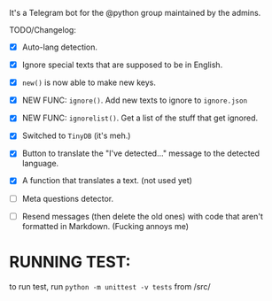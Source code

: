 It's a Telegram bot for the @python group maintained by the admins.

TODO/Changelog:
- [x] Auto-lang detection.
- [x] Ignore special texts that are supposed to be in English.
- [x] `new()` is now able to make new keys.
- [x] NEW FUNC: `ignore()`. Add new texts to ignore to `ignore.json`
- [x] NEW FUNC: `ignorelist()`. Get a list of the stuff that get ignored.
- [x] Switched to `TinyDB` (it's meh.)
- [x] Button to translate the "I've detected..." message to the detected language.
- [x] A function that translates a text. (not used yet)
- [ ] Meta questions detector.
- [ ] Resend messages (then delete the old ones) with code that aren't formatted in Markdown. (Fucking annoys me)


# RUNNING TEST:
to run test, run `python -m unittest -v tests` from /src/